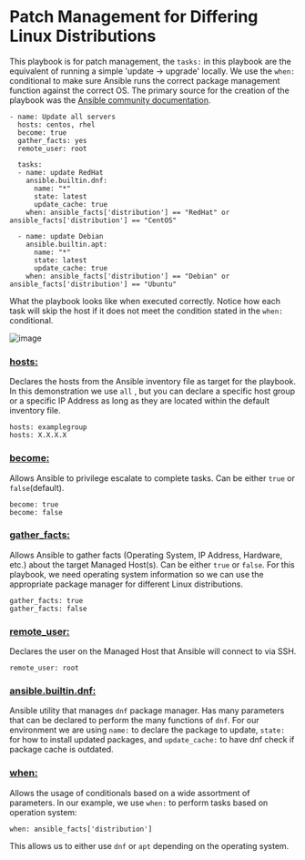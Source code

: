 # Patch Management for Differing Linux Distributions
This playbook is for patch management, the ```tasks:``` in this playbook are the equivalent of running a simple 'update -> upgrade' locally. We use the ```when:``` conditional to make sure Ansible runs the correct package management function against the correct OS. The primary source for the creation of the playbook was the [Ansible community documentation](https://docs.ansible.com/).
```
- name: Update all servers
  hosts: centos, rhel
  become: true
  gather_facts: yes
  remote_user: root

  tasks:
  - name: update RedHat
    ansible.builtin.dnf:
      name: "*"
      state: latest
      update_cache: true
    when: ansible_facts['distribution'] == "RedHat" or ansible_facts['distribution'] == "CentOS"

  - name: update Debian
    ansible.builtin.apt:
      name: "*"
      state: latest
      update_cache: true
    when: ansible_facts['distribution'] == "Debian" or ansible_facts['distribution'] == "Ubuntu"
```
What the playbook looks like when executed correctly. Notice how each task will skip the host if it does not meet the condition stated in the ```when:``` conditional.

![image](https://github.com/user-attachments/assets/029c0c11-1f25-4480-b312-1aa2ab62bc69)

### [hosts:](https://docs.ansible.com/ansible/latest/inventory_guide/intro_patterns.html)
Declares the hosts from the Ansible inventory file as target for the playbook. In this demonstration we use ```all``` , but you can declare a specific host group or a specific IP Address as long as they are located within the default inventory file.
```
hosts: examplegroup
hosts: X.X.X.X
```

### [become:](https://docs.ansible.com/ansible/latest/playbook_guide/playbooks_privilege_escalation.html)
Allows Ansible to privilege escalate to complete tasks. Can be either ```true``` or ```false```(default).
```
become: true
become: false
```

### [gather_facts:](https://docs.ansible.com/ansible/latest/playbook_guide/playbooks_vars_facts.html)
Allows Ansible to gather facts (Operating System, IP Address, Hardware, etc.) about the target Managed Host(s). Can be either ```true``` or ```false```. For this playbook, we need operating system information so we can use the appropriate package manager for different Linux distributions.
```
gather_facts: true
gather_facts: false
```

### [remote_user:](https://docs.ansible.com/ansible/latest/inventory_guide/connection_details.html)
Declares the user on the Managed Host that Ansible will connect to via SSH.
```
remote_user: root
```

### [ansible.builtin.dnf:](https://docs.ansible.com/ansible/latest/collections/ansible/builtin/dnf_module.html)
Ansible utility that manages ```dnf``` package manager. Has many parameters that can be declared to perform the many functions of ```dnf```. For our environment we are using ```name:``` to declare the package to update, ```state:``` for how to install updated packages, and ```update_cache:``` to have dnf check if package cache is outdated.

### [when:](https://docs.ansible.com/ansible/latest/playbook_guide/playbooks_conditionals.html)
Allows the usage of conditionals based on a wide assortment of parameters. In our example, we use ```when:``` to perform tasks based on operation system:
```
when: ansible_facts['distribution']
```
This allows us to either use ```dnf``` or ```apt``` depending on the operating system.




